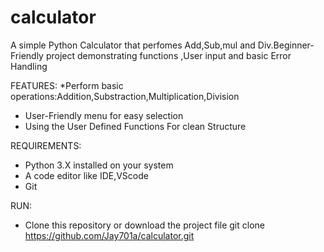 # calculator
A simple Python Calculator that perfomes Add,Sub,mul and Div.Beginner-Friendly project demonstrating functions ,User input and basic Error Handling


FEATURES:
*Perform basic operations:Addition,Substraction,Multiplication,Division
* User-Friendly menu for easy selection
* Using the User Defined Functions For clean Structure



REQUIREMENTS:
* Python 3.X installed on your system
* A code editor like IDE,VScode
* Git

 
 
 RUN:
  * Clone this repository or download the project file
 git clone https://github.com/Jay701a/calculator.git
